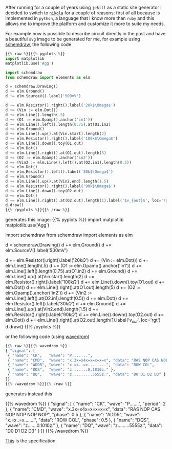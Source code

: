 <!--
.. title: blog migration to Nikola
.. slug: blog-migration-to-nikola
.. date: 2021-07-01 07:27:25 UTC
.. tags: meta
.. category: 
.. link: 
.. description: 
.. type: text
-->

After running for a couple of years using ``jekill`` as a static site generator
I decided to switch to [``nikola``](https://getnikola.com/) for a couple of reasons: first of all because
is implemented in ``python``, a language that I know more than ``ruby`` and this
allows me to improve the platform and customize it more to suite my needs.

<!-- TEASER_END -->


For example now is possible to describe circuit directly in the post and have a
beautiful ``svg`` image to be generated for me, for example using
[schemdraw](https://schemdraw.readthedocs.io/), the following code

```python
{{% raw %}}{{% pyplots %}}
import matplotlib
matplotlib.use('Agg')

import schemdraw
from schemdraw import elements as elm

d = schemdraw.Drawing()
d += elm.Ground()
d += elm.SourceV().label('500mV')

d += elm.Resistor().right().label('20k$\Omega$')
d += (Vin := elm.Dot())
d += elm.Line().length(.5)
d += (O1 := elm.Opamp().anchor('in1'))
d += elm.Line().left().length(0.75).at(O1.in2)
d += elm.Ground()
d += elm.Line().up().at(Vin.start).length(2)
d += elm.Resistor().right().label('100k$\Omega$')
d += elm.Line().down().toy(O1.out)
d += elm.Dot()
d += elm.Line().right().at(O1.out).length(5)
d += (O2 := elm.Opamp().anchor('in2'))
d += (Vin2 := elm.Line().left().at(O2.in1).length(0.5))
d += elm.Dot()
d += elm.Resistor().left().label('30k$\Omega$')
d += elm.Ground()
d += elm.Line().up().at(Vin2.end).length(1.5)
d += elm.Resistor().right().label('90k$\Omega$')
d += elm.Line().down().toy(O2.out)
d += elm.Dot()
d += elm.Line().right().at(O2.out).length(1).label('$v_{out}$', loc='rgt')
d.draw()
{{% /pyplots %}}{{% /raw %}}
```

generates this image:
{{% pyplots %}}
import matplotlib
matplotlib.use('Agg')

import schemdraw
from schemdraw import elements as elm

d = schemdraw.Drawing()
d += elm.Ground()
d += elm.SourceV().label('500mV')

d += elm.Resistor().right().label('20k$\Omega$')
d += (Vin := elm.Dot())
d += elm.Line().length(.5)
d += (O1 := elm.Opamp().anchor('in1'))
d += elm.Line().left().length(0.75).at(O1.in2)
d += elm.Ground()
d += elm.Line().up().at(Vin.start).length(2)
d += elm.Resistor().right().label('100k$\Omega$')
d += elm.Line().down().toy(O1.out)
d += elm.Dot()
d += elm.Line().right().at(O1.out).length(5)
d += (O2 := elm.Opamp().anchor('in2'))
d += (Vin2 := elm.Line().left().at(O2.in1).length(0.5))
d += elm.Dot()
d += elm.Resistor().left().label('30k$\Omega$')
d += elm.Ground()
d += elm.Line().up().at(Vin2.end).length(1.5)
d += elm.Resistor().right().label('90k$\Omega$')
d += elm.Line().down().toy(O2.out)
d += elm.Dot()
d += elm.Line().right().at(O2.out).length(1).label('$v_{out}$', loc='rgt')
d.draw()
{{% /pyplots %}}

or the following code (using [wavedrom](https://wavedrom.com/))

```python
{{% raw %}}{{% wavedrom %}}
{ "signal": [
 { "name": "CK",   "wave": "P.......",                                              "period": 2  },
 { "name": "CMD",  "wave": "x.3x=x4x=x=x=x=x", "data": "RAS NOP CAS NOP NOP NOP NOP", "phase": 0.5 },
 { "name": "ADDR", "wave": "x.=x..=x........", "data": "ROW COL",                     "phase": 0.5 },
 { "name": "DQS",  "wave": "z.......0.1010z." },
 { "name": "DQ",   "wave": "z.........5555z.", "data": "D0 D1 D2 D3" }
]}
{{% /wavedrom %}}{{% /raw %}}
```

generates instead this

{{% wavedrom %}}
{ "signal": [
 { "name": "CK",   "wave": "P.......",                                              "period": 2  },
 { "name": "CMD",  "wave": "x.3x=x4x=x=x=x=x", "data": "RAS NOP CAS NOP NOP NOP NOP", "phase": 0.5 },
 { "name": "ADDR", "wave": "x.=x..=x........", "data": "ROW COL",                     "phase": 0.5 },
 { "name": "DQS",  "wave": "z.......0.1010z." },
 { "name": "DQ",   "wave": "z.........5555z.", "data": "D0 D1 D2 D3" }
]}
{{% /wavedrom %}}

[This](https://github.com/wavedrom/wavedrom/wiki/WaveJSON) is the specification.
